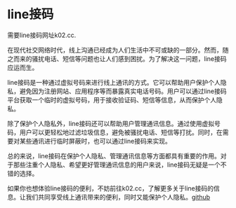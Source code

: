 # line接码

需要line接码网址k02.cc.

在现代社交网络时代，线上沟通已经成为人们生活中不可或缺的一部分。然而，随之而来的骚扰电话、短信等问题也让人们感到困扰。为了解决这一问题，line接码应运而生。

line接码是一种通过虚拟号码来进行线上通讯的方式。它可以帮助用户保护个人隐私，避免因为注册网站、应用程序等而暴露真实电话号码。用户可以通过line接码平台获取一个临时的虚拟号码，用于接收验证码、短信等信息，从而保护个人隐私。

除了保护个人隐私外，line接码还可以帮助用户管理通讯信息。通过使用虚拟号码，用户可以更轻松地过滤垃圾信息，避免被骚扰电话、短信等打扰。同时，在需要对某些通讯进行临时屏蔽时，也可以通过line接码来实现。

总的来说，line接码在保护个人隐私、管理通讯信息等方面都具有重要的作用。对于那些注重个人隐私、希望更好管理通讯信息的用户来说，line接码无疑是一个不错的选择。

如果你也想体验line接码的便利，不妨前往k02.cc，了解更多关于line接码的信息。让我们共同享受线上通讯带来的便利，同时又能保护个人隐私。[github](https://github.com)